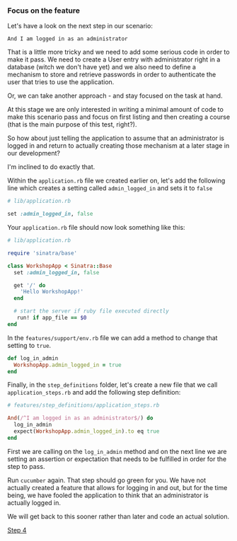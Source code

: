 ### Focus on the feature

Let's have a look on the next step in our scenario:

```
And I am logged in as an administrator
```

That is a little more tricky and we need to add some serious code in order to make it pass.
We need to create a User entry with administrator right in a database (witch we don't have yet) and
we also need to define a mechanism to store and retrieve passwords in order to authenticate the user that tries to use the application.

Or, we can take another approach - and stay focused on the task at hand.

At this stage we are only interested in writing a minimal amount of code to make this scenario pass and focus on
first listing and then creating a course (that is the main purpose of this test, right?).

So how about just telling the application to assume that an administrator is logged in and return to actually creating those mechanism at a later stage in our development?

I'm inclined to do exactly that.

Within the `application.rb` file we created earlier on, let's add the following line which creates a setting called `admin_logged_in` and sets it to `false`

```ruby
# lib/application.rb

set :admin_logged_in, false
```

Your `application.rb` file should now look something like this:

```ruby
# lib/application.rb

require 'sinatra/base'

class WorkshopApp < Sinatra::Base
  set :admin_logged_in, false

  get '/' do
    'Hello WorkshopApp!'
  end

  # start the server if ruby file executed directly
   run! if app_file == $0
end
```

In the `features/support/env.rb` file we can add a method to change that setting to `true`.

```ruby
def log_in_admin
  WorkshopApp.admin_logged_in = true
end
```

Finally, in the `step_definitions` folder, let's create a new file that we call `application_steps.rb` and add the following step definition:

```ruby
# features/step_definitions/application_steps.rb

And(/^I am logged in as an administrator$/) do
  log_in_admin
  expect(WorkshopApp.admin_logged_in).to eq true
end
```

First we are calling on the `log_in_admin` method and on the next line we are setting an assertion or expectation that needs to be fulfilled in order for the step to pass.

Run `cucumber` again. That step should go green for you. We have not actually created a feature that allows for logging in and out, but for the time being, we have fooled the application to think that an administrator is actually logged in.

We will get back to this sooner rather than later and code an actual solution.

[Step 4](step4.md)
